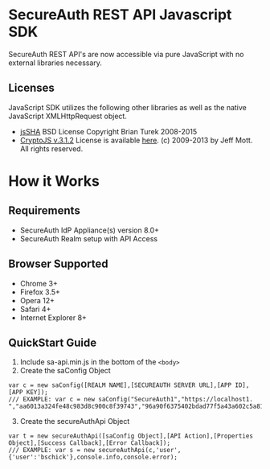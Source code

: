 # SecureAuth REST API Javascript SDK
SecureAuth REST API's are now accessible via pure JavaScript with no external libraries necessary. 

## Licenses
JavaScript SDK utilizes the following other libraries as well as the native JavaScript XMLHttpRequest object. 
- [jsSHA](http://caligatio.github.com/jsSHA) BSD License Copyright Brian Turek 2008-2015
- [CryptoJS v.3.1.2](https://code.google.com/p/crypto-js) License is available [here](https://code.google.com/p/crypto-js/wiki/License). (c) 2009-2013 by Jeff Mott. All rights reserved.

# How it Works
## Requirements
- SecureAuth IdP Appliance(s) version 8.0+
- SecureAuth Realm setup with API Access

## Browser Supported
- Chrome 3+
- Firefox 3.5+
- Opera 12+
- Safari 4+
- Internet Explorer 8+

## QuickStart Guide

1. Include sa-api.min.js in the bottom of the ```<body>```
2. Create the saConfig Object
```
var c = new saConfig([REALM NAME],[SECUREAUTH SERVER URL],[APP ID],[APP KEY]);
/// EXAMPLE: var c = new saConfig("SecureAuth1","https://localhost1. ","aa6013a324fe48c983d8c900c8f39743","96a90f6375402bdad77f5a43a602c5a8199dc8c006e1b1d9388c9dcf1c777712");
```
3. Create the secureAuthApi Object
```
var t = new secureAuthApi([saConfig Object],[API Action],[Properties Object],[Success Callback],[Error Callback]);
/// EXAMPLE: var s = new secureAuthApi(c,'user',{'user':'bschick'},console.info,console.error);
```
